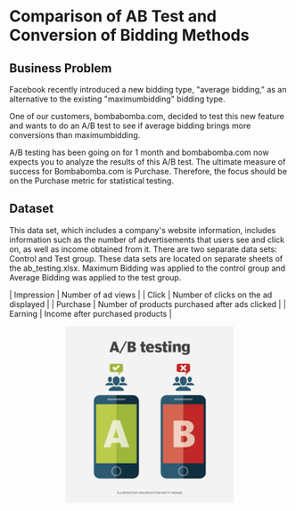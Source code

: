 # Comparison of AB Test and Conversion of Bidding Methods

## Business Problem

Facebook recently introduced a new bidding type, "average bidding," as an alternative to the existing "maximumbidding" bidding type.

One of our customers, bombabomba.com, decided to test this new feature and wants to do an A/B test to see if average bidding brings more conversions than maximumbidding.

A/B testing has been going on for 1 month and bombabomba.com now expects you to analyze the results of this A/B test. The ultimate measure of success for Bombabomba.com is Purchase. Therefore, the focus should be on the Purchase metric for statistical testing.

## Dataset

This data set, which includes a company's website information, includes information such as the number of advertisements that users see and click on, as well as income obtained from it. There are two separate data sets: Control and Test group. These data sets are located on separate sheets of the ab_testing.xlsx. Maximum Bidding was applied to the control group and Average Bidding was applied to the test group.

| Impression | Number of ad views                             |
| Click      | Number of clicks on the ad displayed           |
| Purchase   | Number of products purchased after ads clicked |
| Earning    | Income after purchased products                |

<p align="center" width="100%">
    <img width="60%" src="AB_testing.png">
</p>
